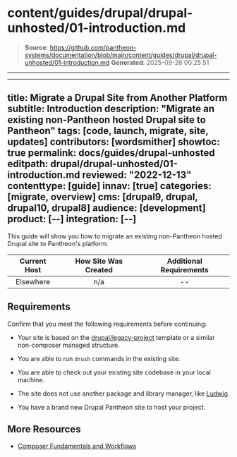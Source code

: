 # content/guides/drupal/drupal-unhosted/01-introduction.md

> **Source**: https://github.com/pantheon-systems/documentation/blob/main/content/guides/drupal/drupal-unhosted/01-introduction.md
> **Generated**: 2025-09-26 00:25:51

---

---
title: Migrate a Drupal Site from Another Platform
subtitle: Introduction
description: "Migrate an existing non-Pantheon hosted Drupal site to Pantheon"
tags: [code, launch, migrate, site, updates]
contributors: [wordsmither]
showtoc: true
permalink: docs/guides/drupal-unhosted
editpath: drupal/drupal-unhosted/01-introduction.md
reviewed: "2022-12-13"
contenttype: [guide]
innav: [true]
categories: [migrate, overview]
cms: [drupal9, drupal, drupal10, drupal8]
audience: [development]
product: [--]
integration: [--]
---

This guide will show you how to migrate an existing non-Pantheon hosted Drupal site to Pantheon's platform.

|  Current Host | How Site Was Created <Popover title="Site Creation" content="What is the method you used to create the site?" /> |  Additional Requirements <Popover title="Additional Requirements" content="Any other features that must be in place, or that are desired." /> |
| :-------------------------------------------: | :------------------------------------------------------------------------------------------------------------------------------------------: | :----------------------------------------------------------------------------------------------------------------------------------------------------------------------------------------: |
|                   Elsewhere                   |                                                                     n/a                                                                      |                                                                                             --                                                                                             |

<Partial file="drupal/see-landing.md" />

<Partial file="drupal/commit-history.md" />

## Requirements

Confirm that you meet the following requirements before continuing:

- Your site is based on the [drupal/legacy-project](https://github.com/drupal/legacy-project/blob/9.1.x/composer.json) template or a similar non-composer managed structure.

- You are able to run `drush` commands in the existing site.

- You are able to check out your existing site codebase in your local machine.

- The site does not use another package and library manager, like [Ludwig](https://www.drupal.org/project/ludwig).

- You have a brand new Drupal Pantheon site to host your project.

## More Resources

- [Composer Fundamentals and Workflows](/guides/composer)
